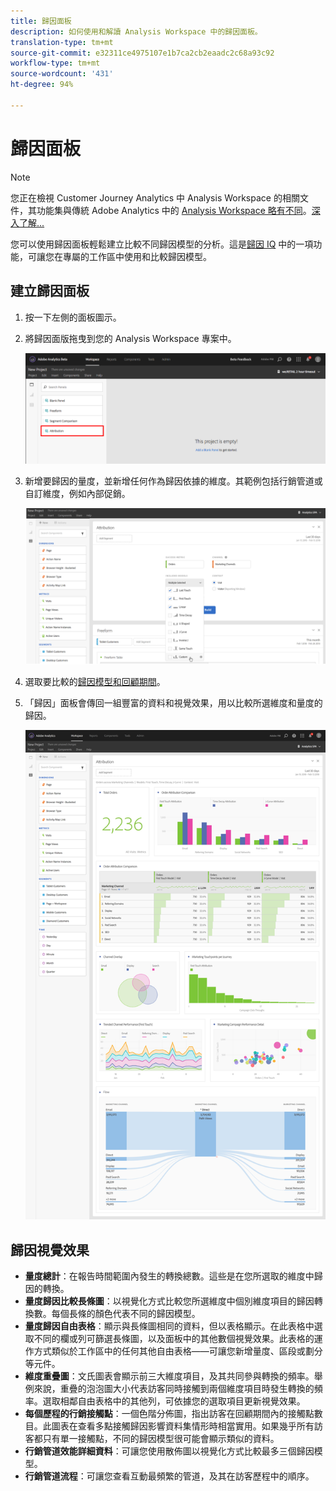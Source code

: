 ```yaml
---
title: 歸因面板
description: 如何使用和解讀 Analysis Workspace 中的歸因面板。
translation-type: tm+mt
source-git-commit: e32311ce4975107e1b7ca2cb2eaadc2c68a93c92
workflow-type: tm+mt
source-wordcount: '431'
ht-degree: 94%

---
```



# 歸因面板

>[!NOTE]
>
>您正在檢視 Customer Journey Analytics 中 Analysis Workspace 的相關文件，其功能集與傳統 Adobe Analytics 中的 [Analysis Workspace 略有不同](https://docs.adobe.com/content/help/zh-Hant/analytics/analyze/analysis-workspace/home.html)。[深入了解...](/help/getting-started/cja-aa.md)

您可以使用歸因面板輕鬆建立比較不同歸因模型的分析。這是[歸因 IQ](../attribution/overview.md) 中的一項功能，可讓您在專屬的工作區中使用和比較歸因模型。

## 建立歸因面板

1. 按一下左側的面板圖示。
1. 將歸因面版拖曳到您的 Analysis Workspace 專案中。

   ![新增歸因面板](assets/Attribution_Panel_1.png)

1. 新增要歸因的量度，並新增任何作為歸因依據的維度。其範例包括行銷管道或自訂維度，例如內部促銷。

   ![選取維度和量度](assets/attribution_panel2.png)

1. 選取要比較的[歸因模型和回顧期間](../attribution/models.md)。

1. 「歸因」面板會傳回一組豐富的資料和視覺效果，用以比較所選維度和量度的歸因。

   ![歸因視覺效果](assets/attr_panel_vizs.png)

## 歸因視覺效果

* **量度總計**：在報告時間範圍內發生的轉換總數。這些是在您所選取的維度中歸因的轉換。
* **量度歸因比較長條圖**：以視覺化方式比較您所選維度中個別維度項目的歸因轉換數。每個長條的顏色代表不同的歸因模型。
* **量度歸因自由表格**：顯示與長條圖相同的資料，但以表格顯示。在此表格中選取不同的欄或列可篩選長條圖，以及面板中的其他數個視覺效果。此表格的運作方式類似於工作區中的任何其他自由表格——可讓您新增量度、區段或劃分等元件。
* **維度重疊圖**：文氏圖表會顯示前三大維度項目，及其共同參與轉換的頻率。舉例來說，重疊的泡泡圖大小代表訪客同時接觸到兩個維度項目時發生轉換的頻率。選取相鄰自由表格中的其他列，可依據您的選取項目更新視覺效果。
* **每個歷程的行銷接觸點**：一個色階分佈圖，指出訪客在回顧期間內的接觸點數目。此圖表在查看多點接觸歸因影響資料集情形時相當實用。如果幾乎所有訪客都只有單一接觸點，不同的歸因模型很可能會顯示類似的資料。
* **行銷管道效能詳細資料**：可讓您使用散佈圖以視覺化方式比較最多三個歸因模型。
* **行銷管道流程**：可讓您查看互動最頻繁的管道，及其在訪客歷程中的順序。
